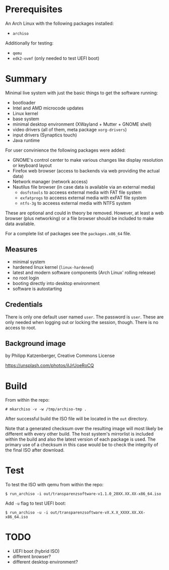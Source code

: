 # Prerequisites

An Arch Linux with the following packages installed:

* `archiso`

Additionally for testing:

* `qemu`
* `edk2-ovmf` (only needed to test UEFI boot)

# Summary

Minimal live system with just the basic things to get the software running:

* bootloader
* Intel and AMD microcode updates
* Linux kernel
* base system
* minimal desktop environment (XWayland + Mutter + GNOME shell)
* video drivers (all of them, meta package `xorg-drivers`)
* input drivers (Synaptics touch)
* Java runtime

For user convinience the following packages were added:

* GNOME's control center to make various changes like display resolution or keyboard layout
* Firefox web browser (access to backends via web providing the actual data)
* Network manager (network access)
* Nautilus file browser (in case data is available via an external media)
    * `dosfstools` to acceess external media with FAT file system
    * `exfatprogs` to acceess external media with exFAT file system
    * `ntfs-3g` to acceess external media with NTFS system

These are optional and could in theory be removed. However, at least a web browser (plus networking) or a file browser should be included to make data available.

For a complete list of packages see the `packages.x86_64` file.

## Measures

* minimal system
* hardened linux kernel (`linux-hardened`)
* latest and modern software components (Arch Linux' rolling release)
* no root login
* booting directly into desktop environment
* software is autostarting

## Credentials

There is only one default user named `user`. The password is `user`. These are only needed when logging out or locking the session, though. There is no access to root.

## Background image

by Philipp Katzenberger, Creative Commons License

https://unsplash.com/photos/iIJrUoeRoCQ

# Build

From within the repo:

```
# mkarchiso -v -w /tmp/archiso-tmp .
```

After successful build the ISO file will be located in the `out` directory.

Note that a generated checksum over the resulting image will most likely be different with every other build. The host system's mirrorlist is included within the build and also the latest version of each package is used. The primary use of a checksum in this case would be to check the integrity of the final ISO after download.

# Test

To test the ISO with qemu from within the repo:

```
$ run_archiso -i out/transparenzsoftware-v1.1.0_20XX.XX.XX-x86_64.iso
```

Add `-u` flag to test UEFI boot:

```
$ run_archiso -u -i out/transparenzsoftware-vX.X.X_XXXX.XX.XX-x86_64.iso
```

# TODO

* UEFI boot (hybrid ISO)
* different browser?
* different desktop environment?
